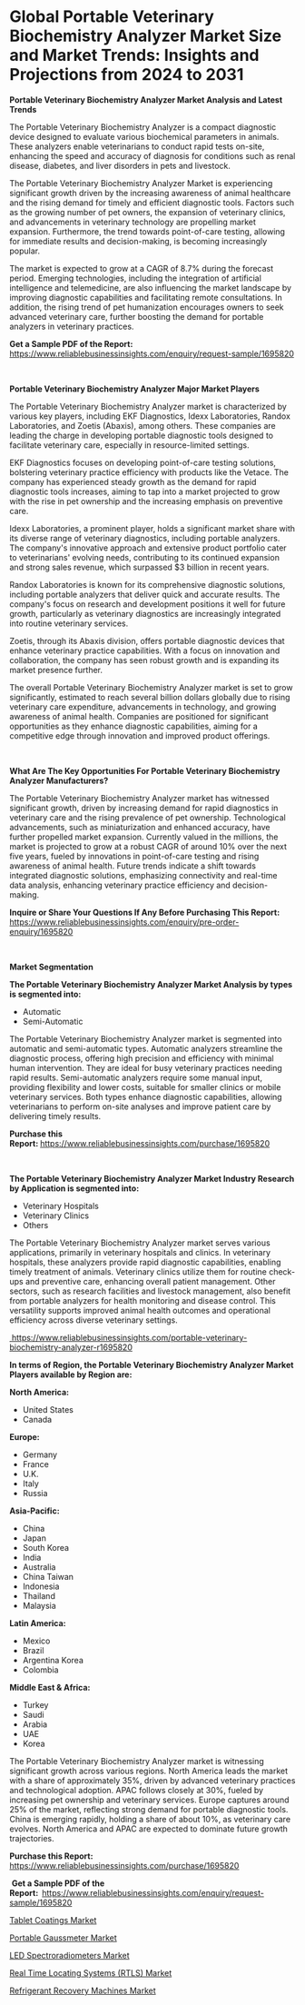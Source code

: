 <p><h1>Global Portable Veterinary Biochemistry Analyzer Market Size and Market Trends: Insights and Projections from 2024 to 2031</h1></p><p><strong>Portable Veterinary Biochemistry Analyzer Market Analysis and Latest Trends</strong></p>
<p><p>The Portable Veterinary Biochemistry Analyzer is a compact diagnostic device designed to evaluate various biochemical parameters in animals. These analyzers enable veterinarians to conduct rapid tests on-site, enhancing the speed and accuracy of diagnosis for conditions such as renal disease, diabetes, and liver disorders in pets and livestock. </p><p>The Portable Veterinary Biochemistry Analyzer Market is experiencing significant growth driven by the increasing awareness of animal healthcare and the rising demand for timely and efficient diagnostic tools. Factors such as the growing number of pet owners, the expansion of veterinary clinics, and advancements in veterinary technology are propelling market expansion. Furthermore, the trend towards point-of-care testing, allowing for immediate results and decision-making, is becoming increasingly popular.</p><p>The market is expected to grow at a CAGR of 8.7% during the forecast period. Emerging technologies, including the integration of artificial intelligence and telemedicine, are also influencing the market landscape by improving diagnostic capabilities and facilitating remote consultations. In addition, the rising trend of pet humanization encourages owners to seek advanced veterinary care, further boosting the demand for portable analyzers in veterinary practices.</p></p>
<p><strong>Get a Sample PDF of the Report:&nbsp;</strong> <a href="https://www.reliablebusinessinsights.com/enquiry/request-sample/1695820?utm_campaign=84&utm_medium=2&utm_source=Github&utm_content=ia&utm_term=19102024&utm_id=portable-veterinary-biochemistry-analyzer">https://www.reliablebusinessinsights.com/enquiry/request-sample/1695820</a></p>
<p>&nbsp;</p>
<p><strong>Portable Veterinary Biochemistry Analyzer Major Market Players</strong></p>
<p><p>The Portable Veterinary Biochemistry Analyzer market is characterized by various key players, including EKF Diagnostics, Idexx Laboratories, Randox Laboratories, and Zoetis (Abaxis), among others. These companies are leading the charge in developing portable diagnostic tools designed to facilitate veterinary care, especially in resource-limited settings.</p><p>EKF Diagnostics focuses on developing point-of-care testing solutions, bolstering veterinary practice efficiency with products like the Vetace. The company has experienced steady growth as the demand for rapid diagnostic tools increases, aiming to tap into a market projected to grow with the rise in pet ownership and the increasing emphasis on preventive care. </p><p>Idexx Laboratories, a prominent player, holds a significant market share with its diverse range of veterinary diagnostics, including portable analyzers. The company's innovative approach and extensive product portfolio cater to veterinarians' evolving needs, contributing to its continued expansion and strong sales revenue, which surpassed $3 billion in recent years.</p><p>Randox Laboratories is known for its comprehensive diagnostic solutions, including portable analyzers that deliver quick and accurate results. The company's focus on research and development positions it well for future growth, particularly as veterinary diagnostics are increasingly integrated into routine veterinary services.</p><p>Zoetis, through its Abaxis division, offers portable diagnostic devices that enhance veterinary practice capabilities. With a focus on innovation and collaboration, the company has seen robust growth and is expanding its market presence further.</p><p>The overall Portable Veterinary Biochemistry Analyzer market is set to grow significantly, estimated to reach several billion dollars globally due to rising veterinary care expenditure, advancements in technology, and growing awareness of animal health. Companies are positioned for significant opportunities as they enhance diagnostic capabilities, aiming for a competitive edge through innovation and improved product offerings.</p></p>
<p>&nbsp;</p>
<p><strong>What Are The Key Opportunities For Portable Veterinary Biochemistry Analyzer Manufacturers?</strong></p>
<p><p>The Portable Veterinary Biochemistry Analyzer market has witnessed significant growth, driven by increasing demand for rapid diagnostics in veterinary care and the rising prevalence of pet ownership. Technological advancements, such as miniaturization and enhanced accuracy, have further propelled market expansion. Currently valued in the millions, the market is projected to grow at a robust CAGR of around 10% over the next five years, fueled by innovations in point-of-care testing and rising awareness of animal health. Future trends indicate a shift towards integrated diagnostic solutions, emphasizing connectivity and real-time data analysis, enhancing veterinary practice efficiency and decision-making.</p></p>
<p><strong>Inquire or Share Your Questions If Any Before Purchasing This Report:</strong> <a href="https://www.reliablebusinessinsights.com/enquiry/pre-order-enquiry/1695820?utm_campaign=84&utm_medium=2&utm_source=Github&utm_content=ia&utm_term=19102024&utm_id=portable-veterinary-biochemistry-analyzer">https://www.reliablebusinessinsights.com/enquiry/pre-order-enquiry/1695820</a></p>
<p>&nbsp;</p>
<p><strong>Market Segmentation</strong></p>
<p><strong>The Portable Veterinary Biochemistry Analyzer Market Analysis by types is segmented into:</strong></p>
<p><ul><li>Automatic</li><li>Semi-Automatic</li></ul></p>
<p><p>The Portable Veterinary Biochemistry Analyzer market is segmented into automatic and semi-automatic types. Automatic analyzers streamline the diagnostic process, offering high precision and efficiency with minimal human intervention. They are ideal for busy veterinary practices needing rapid results. Semi-automatic analyzers require some manual input, providing flexibility and lower costs, suitable for smaller clinics or mobile veterinary services. Both types enhance diagnostic capabilities, allowing veterinarians to perform on-site analyses and improve patient care by delivering timely results.</p></p>
<p><strong>Purchase this Report:&nbsp;</strong><a href="https://www.reliablebusinessinsights.com/purchase/1695820?utm_campaign=84&utm_medium=2&utm_source=Github&utm_content=ia&utm_term=19102024&utm_id=portable-veterinary-biochemistry-analyzer">https://www.reliablebusinessinsights.com/purchase/1695820</a></p>
<p>&nbsp;</p>
<p><strong>The Portable Veterinary Biochemistry Analyzer Market Industry Research by Application is segmented into:</strong></p>
<p><ul><li>Veterinary Hospitals</li><li>Veterinary Clinics</li><li>Others</li></ul></p>
<p><p>The Portable Veterinary Biochemistry Analyzer market serves various applications, primarily in veterinary hospitals and clinics. In veterinary hospitals, these analyzers provide rapid diagnostic capabilities, enabling timely treatment of animals. Veterinary clinics utilize them for routine check-ups and preventive care, enhancing overall patient management. Other sectors, such as research facilities and livestock management, also benefit from portable analyzers for health monitoring and disease control. This versatility supports improved animal health outcomes and operational efficiency across diverse veterinary settings.</p></p>
<p><a href="https://www.reliablebusinessinsights.com/portable-veterinary-biochemistry-analyzer-r1695820?utm_campaign=84&utm_medium=2&utm_source=Github&utm_content=ia&utm_term=19102024&utm_id=portable-veterinary-biochemistry-analyzer">&nbsp;https://www.reliablebusinessinsights.com/portable-veterinary-biochemistry-analyzer-r1695820</a></p>
<p><strong>In terms of Region, the Portable Veterinary Biochemistry Analyzer Market Players available by Region are:</strong></p>
<p>
    <p> <strong> North America: </strong>
        <ul>
            <li>United States</li>
            <li>Canada</li>
        </ul>
        </p> 
    <p> <strong> Europe: </strong>
        <ul>
            <li>Germany</li>
            <li>France</li>
            <li>U.K.</li>
            <li>Italy</li>
            <li>Russia</li>
        </ul>
        </p> 
    <p> <strong> Asia-Pacific: </strong>
        <ul>
            <li>China</li>
            <li>Japan</li>
            <li>South Korea</li>
            <li>India</li>
            <li>Australia</li>
            <li>China Taiwan</li>
            <li>Indonesia</li>
            <li>Thailand</li>
            <li>Malaysia</li>
        </ul>
        </p> 
    <p> <strong> Latin America: </strong>
        <ul>
            <li>Mexico</li>
            <li>Brazil</li>
            <li>Argentina Korea</li>
            <li>Colombia</li>
        </ul>
        </p> 
    <p> <strong> Middle East & Africa: </strong>
        <ul>
            <li>Turkey</li>
            <li>Saudi</li>
            <li>Arabia</li>
            <li>UAE</li>
            <li>Korea</li>
        </ul>
    </p>
    </p>
<p><p>The Portable Veterinary Biochemistry Analyzer market is witnessing significant growth across various regions. North America leads the market with a share of approximately 35%, driven by advanced veterinary practices and technological adoption. APAC follows closely at 30%, fueled by increasing pet ownership and veterinary services. Europe captures around 25% of the market, reflecting strong demand for portable diagnostic tools. China is emerging rapidly, holding a share of about 10%, as veterinary care evolves. North America and APAC are expected to dominate future growth trajectories.</p></p>
<p><strong>Purchase this Report: </strong><a href="https://www.reliablebusinessinsights.com/purchase/1695820?utm_campaign=84&utm_medium=2&utm_source=Github&utm_content=ia&utm_term=19102024&utm_id=portable-veterinary-biochemistry-analyzer">https://www.reliablebusinessinsights.com/purchase/1695820</a></p>
<p>&nbsp;<strong>Get a Sample PDF of the Report:&nbsp;&nbsp;</strong><a href="https://www.reliablebusinessinsights.com/enquiry/request-sample/1695820?utm_campaign=84&utm_medium=2&utm_source=Github&utm_content=ia&utm_term=19102024&utm_id=portable-veterinary-biochemistry-analyzer">https://www.reliablebusinessinsights.com/enquiry/request-sample/1695820</a></p>
<p><strong></strong></p>
<p><p><a href="https://medium.com/@luisem4tmccuan/influencing-factors-in-the-tablet-coatings-market-insights-and-growth-projections-2024-2031-1f053ead06d8?postPublishedType=repub&utm_campaign=84&utm_medium=2&utm_source=Github&utm_content=ia&utm_term=19102024&utm_id=portable-veterinary-biochemistry-analyzer">Tablet Coatings Market</a></p><p><a href="https://www.linkedin.com/pulse/global-portable-gaussmeter-market-exploring-share-trends-8koqc?utm_campaign=84&utm_medium=2&utm_source=Github&utm_content=ia&utm_term=19102024&utm_id=portable-veterinary-biochemistry-analyzer">Portable Gaussmeter Market</a></p><p><a href="https://issuu.com/reportprime-2/docs/led-spectroradiometers-market-size-_c1721c4c21d717?utm_campaign=84&utm_medium=2&utm_source=Github&utm_content=ia&utm_term=19102024&utm_id=portable-veterinary-biochemistry-analyzer">LED Spectroradiometers Market</a></p><p><a href="https://github.com/MegiDuro586/Market-Research-Report-List-1/blob/main/real-time-locating-systems-rtls-market.md?utm_campaign=84&utm_medium=2&utm_source=Github&utm_content=ia&utm_term=19102024&utm_id=portable-veterinary-biochemistry-analyzer">Real Time Locating Systems (RTLS) Market</a></p><p><a href="https://issuu.com/reportprime-2/docs/refrigerant-recovery-machines-marke_0f3be20548b069?utm_campaign=84&utm_medium=2&utm_source=Github&utm_content=ia&utm_term=19102024&utm_id=portable-veterinary-biochemistry-analyzer">Refrigerant Recovery Machines Market</a></p></p>